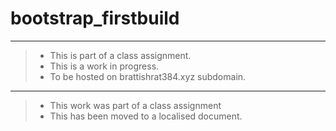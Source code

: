 # bootstrap_firstbuild
---
> - This is part of a class assignment.
> - This is a work in progress.
> - To be hosted on brattishrat384.xyz subdomain.
---
> - This work was part of a class assignment
> - This has been moved to a localised document.
 
